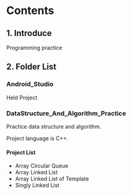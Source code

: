 # Contents

## 1. Introduce

Programming practice


## 2. Folder List

### Android_Studio

Held Project

### DataStructure_And_Algorithm_Practice

Practice data structure and algorithm.

Project language is C++.

#### Project List
- Array Circular Queue
- Array Linked List
- Array Linked List of Template
- Singly Linked List
